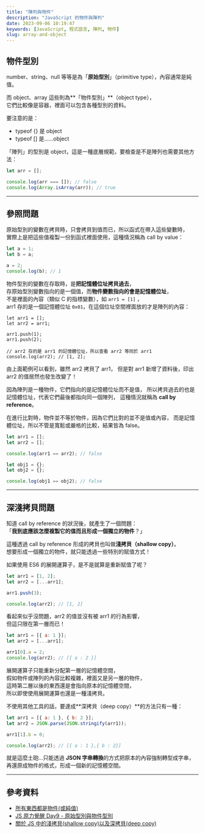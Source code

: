 ```yaml
---
title: "陣列與物件"
description: "JavaScript 的物件與陣列"
date: 2023-09-06 10:19:47
keywords: [JavaScript, 程式語言, 陣列, 物件]
slug: array-and-object
---
```


## 物件型別

number、string、null 等等是為「**原始型別**」（primitive type），內容通常是純值。

而 object、array 這些則為**「物件型別」**（object type），  
它們比較像是容器，裡面可以包含各種型別的資料。

要注意的是：

- typeof {} 是 object
- typeof [] 是......object

「陣列」的型別是 object，這是一種底層規範，要檢查是不是陣列也需要其他方法：

```js
let arr = [];

console.log(arr === []); // false
console.log(Array.isArray(arr)); // true
```

---

## 參照問題

原始型別的變數在拷貝時，只會拷貝到值而已，所以函式在帶入這些變數時，  
實際上是把這些值複製一份到函式裡面使用，這種情況稱為 call by value：

```js
let a = 1;
let b = a;

a = 2;
console.log(b); // 1
```

物件型別的變數在存取時，是**把記憶體位址拷貝過去**，  
存原始型別變數指向的是一個值，而**物件變數指向的會是記憶體位址**，  
不是裡面的內容（類似 C 的指標變數），如 `arr1 = [1]` ，  
arr1 存的是一個記憶體位址 `0x01`，在這個位址空間裡面放的才是陣列的內容：

```JS
let arr1 = [];
let arr2 = arr1;

arr1.push(1);
arr1.push(2);

// arr2 存的是 arr1 的記憶體位址，所以查看 arr2 等同於 arr1
console.log(arr2); // [1, 2];
```

由上面範例可以看到，雖然 arr2 拷貝了 arr1，
但是對 arr1 新增了資料後，印出 arr2 的值居然也發生改變了！

因為陣列是一種物件，它們指向的是記憶體位址而不是值，
所以拷貝過去的也是記憶體位址，代表它們最後都指向同一個陣列，
這種情況就稱為 **call by reference**。

在進行比對時，物件並不等於物件，因為它們比對的並不是值或內容，
而是記憶體位址，所以不管是寬鬆或嚴格的比較，結果皆為 false。

```js
let arr1 = [];
let arr2 = [];

console.log(arr1 == arr2); // false

let obj1 = {};
let obj2 = {};

console.log(obj1 == obj2); // false
```

---

## 深淺拷貝問題

知道 call by reference 的狀況後，就產生了一個問題：  
「**我到底應該怎麼複製它的值而且形成一個獨立的物件**？」

這種透過 call by reference 形成的拷貝也叫做**淺拷貝（shallow copy）**。  
想要形成一個獨立的物件，就只能透過一些特別的賦值方式！

如果使用 ES6 的展開運算子，是不是就算是重新賦值了呢？

```js
let arr1 = [1, 2];
let arr2 = [...arr1];

arr1.push(3);

console.log(arr2); // [1, 2]
```

看起來似乎沒問題，arr2 的值並沒有被 arr1 的行為影響，  
但這只限在第一層而已！

```js
let arr1 = [{ a: 1 }];
let arr2 = [...arr1];

arr1[0].a = 2;
console.log(arr2); // [{ a : 2 }]
```

展開運算子只能重新分配第一層的記憶體空間，  
假如物件或陣列的內容比較複雜，裡面又是另一層的物件，  
這時第二層以後的東西還是會指向原本的記憶體空間，  
所以即使使用展開運算也還是一種淺拷貝。

不使用其他工具的話，要達成**深拷貝（deep copy）**的方法只有一種：

```js
let arr1 = [{ a: 1 }, { b: 2 }];
let arr2 = JSON.parse(JSON.stringify(arr1));

arr1[1].b = 0;

console.log(arr2); // [{ a : 1 },{ b : 2}]
```

就是這麼土砲...只能透過 **JSON 字串轉換**的方式把原本的內容強制轉型成字串，
再還原成物件的格式，形成一個新的記憶體空間。

---

## 參考資料

- [所有東西都是物件(或純值)](https://israynotarray.com/jsweirdworld/20190521/1329212743/)
- [JS 原力覺醒 Day9 - 原始型別與物件型別](https://ithelp.ithome.com.tw/articles/10220005)
- [關於 JS 中的淺拷貝(shallow copy)以及深拷貝(deep copy)](https://medium.com/andy-blog/%E9%97%9C%E6%96%BCjs%E4%B8%AD%E7%9A%84%E6%B7%BA%E6%8B%B7%E8%B2%9D-shallow-copy-%E4%BB%A5%E5%8F%8A%E6%B7%B1%E6%8B%B7%E8%B2%9D-deep-copy-5f5bbe96c122)
